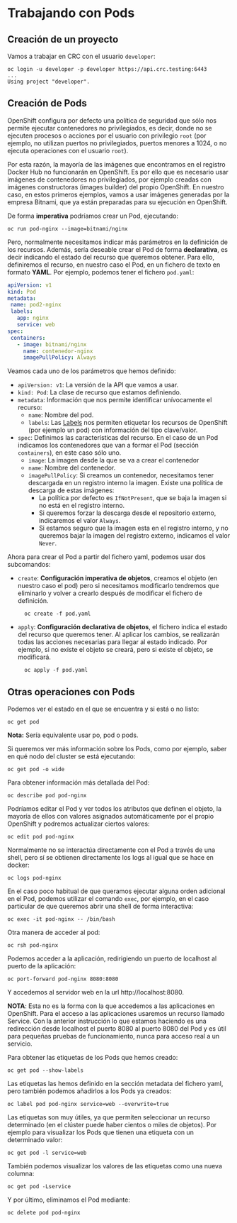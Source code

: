 # Trabajando con Pods

## Creación de un proyecto

Vamos a trabajar en CRC con el usuario `developer`:

    oc login -u developer -p developer https://api.crc.testing:6443
    ...
    Using project "developer".

## Creación de Pods

OpenShift configura por defecto una política de seguridad que sólo nos permite ejecutar contenedores no privilegiados, es decir, donde no se ejecuten procesos o acciones por el usuario con privilegio `root` (por ejemplo, no utilizan puertos no privilegiados, puertos menores a 1024, o no ejecuta operaciones con el usuario `root`). 

Por esta razón, la mayoría de las imágenes que encontramos en el registro Docker Hub no funcionarán en OpenShift. Es por ello que es necesario usar imágenes de contenedores no privilegiados, por ejemplo creadas con imágenes constructoras (images builder) del propio OpenShift. En nuestro caso, en estos primeros ejemplos, vamos a usar imágenes generadas por la empresa Bitnami, que ya están preparadas para su ejecución en OpenShift.

De forma **imperativa** podríamos crear un Pod, ejecutando:

    oc run pod-nginx --image=bitnami/nginx

Pero, normalmente necesitamos indicar más parámetros en la definición de los recursos. Además, sería deseable crear el Pod de forma **declarativa**, es decir indicando el estado del recurso que queremos obtener. Para ello, definiremos el recurso, en nuestro caso el Pod, en un fichero de texto en formato **YAML**. Por ejemplo, podemos tener el fichero `pod.yaml`:

```yaml
apiVersion: v1 
kind: Pod 
metadata: 
 name: pod2-nginx 
 labels:
   app: nginx
   service: web
spec: 
 containers:
   - image: bitnami/nginx
     name: contenedor-nginx
     imagePullPolicy: Always
```

Veamos cada uno de los parámetros que hemos definido:

* `apiVersion: v1`: La versión de la API que vamos a usar.
* `kind: Pod`: La clase de recurso que estamos definiendo.
* `metadata`: Información que nos permite identificar unívocamente el recurso:
    * `name`: Nombre del pod.
    * `labels`: Las [Labels](https://kubernetes.io/docs/concepts/overview/working-with-objects/labels/) nos permiten etiquetar los recursos de OpenShift (por ejemplo un pod) con información del tipo clave/valor.
* `spec`: Definimos las características del recurso. En el caso de un Pod indicamos los contenedores que van a formar el Pod (sección `containers`), en este caso sólo uno.
    * `image`: La imagen desde la que se va a crear el contenedor
    * `name`: Nombre del contenedor.
    * `imagePullPolicy`: Si creamos un contenedor, necesitamos tener descargada en un registro interno la imagen. Existe una política de descarga de estas imágenes:
        * La política por defecto es `IfNotPresent`, que se baja la imagen si no está en el registro interno.
        * Si queremos forzar la descarga desde el repositorio externo, indicaremos el valor `Always`.
        * Si estamos seguro que la imagen esta en el registro interno, y no queremos bajar la imagen del registro externo, indicamos el valor `Never`.

Ahora para crear el Pod a partir del fichero yaml, podemos usar dos subcomandos:

* `create`: **Configuración imperativa de objetos**, creamos el objeto (en nuestro caso el pod) pero si necesitamos modificarlo tendremos que eliminarlo y volver a crearlo después de modificar el fichero de definición.

        oc create -f pod.yaml

* `apply`: **Configuración declarativa de objetos**, el fichero indica el estado del recurso que queremos tener. Al aplicar los cambios, se realizarán todas las acciones necesarias para llegar al estado indicado. Por ejemplo, si no existe el objeto se creará, pero si existe el objeto, se modificará.

        oc apply -f pod.yaml

## Otras operaciones con Pods

Podemos ver el estado en el que se encuentra y si está o no listo:

    oc get pod

**Nota:** Sería equivalente usar po, pod o pods.

Si queremos ver más información sobre los Pods, como por ejemplo, saber en qué nodo del cluster se está ejecutando:

    oc get pod -o wide

Para obtener información más detallada del Pod:

    oc describe pod pod-nginx

Podríamos editar el Pod y ver todos los atributos que definen el objeto, la mayoría de ellos con valores asignados automáticamente por el propio OpenShift y podremos actualizar ciertos valores:

    oc edit pod pod-nginx

Normalmente no se interactúa directamente con el Pod a través de una shell, pero sí se obtienen directamente los logs al igual que se hace
en docker:

    oc logs pod-nginx

En el caso poco habitual de que queramos ejecutar alguna orden adicional en el Pod, podemos utilizar el comando `exec`, por ejemplo, en el caso particular de que queremos abrir una shell de forma interactiva:

    oc exec -it pod-nginx -- /bin/bash

Otra manera de acceder al pod:

    oc rsh pod-nginx

Podemos acceder a la aplicación, redirigiendo un puerto de localhost al puerto de la aplicación:

    oc port-forward pod-nginx 8080:8080

Y accedemos al servidor web en la url http://localhost:8080.

**NOTA**: Esta no es la forma con la que accedemos a las aplicaciones en OpenShift. Para el acceso a las aplicaciones usaremos un recurso llamado Service. Con la anterior instrucción lo que estamos haciendo es una redirección desde localhost el puerto 8080 al puerto 8080 del Pod y es útil para pequeñas pruebas de funcionamiento, nunca para acceso real a un servicio.

Para obtener las etiquetas de los Pods que hemos creado:

    oc get pod --show-labels

Las etiquetas las hemos definido en la sección metadata del fichero yaml, pero también podemos añadirlos a los Pods ya creados:

    oc label pod pod-nginx service=web --overwrite=true

Las etiquetas son muy útiles, ya que permiten seleccionar un recurso determinado (en el clúster puede haber cientos o miles de objetos). Por ejemplo para visualizar los Pods que tienen una etiqueta con un determinado valor:

    oc get pod -l service=web

También podemos visualizar los valores de las etiquetas como una nueva
columna:

    oc get pod -Lservice

Y por último, eliminamos el Pod mediante:

    oc delete pod pod-nginx
